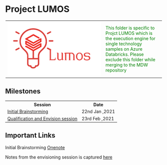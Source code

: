 # Project LUMOS

<!-- markdownlint-disable MD033 -->

<span>
    <table style="border: 1px solid #FFF;border-collapse: collapse;">
    <tr>
        <td width=300>
        <img  src="../Common_Assets/Images/Lumos_logo.png" alt="Italian Trulli">
        </td>
        <td style="color:green">
            This folder is specific to Projct LUMOS which is the execution engine for single technology samples on Azure Databricks. Please exclude this folder while merging to the MDW repository
        </td>
    </tr>
    </table>
</span>

## Milestones

<span>
    <table style="border: 0px solid #FFF;border-collapse: collapse;">
    <tr>
        <th>
            Session
        </th>
        <th>
            Date
        </th>
    </tr>
    <tr>
        <td>
            <a href = "Meeting_minutes/22nd_Jan_2021.md">Initial Brainstorming</a>
        </td>
        <td>
            22nd Jan ,2021
        </td>
    </tr>
    <tr>
        <td>
            <a href = "Meeting_minutes/23rd_Feb_2021.md">Qualification and Envision session</a>
        </td>
        <td>
            23rd Feb ,2021
        </td>
    </tr>
    </table>
</span>
<!-- markdownlint-enable MD033-->

## Important Links

Initial Brainstorming [Onenote](https://microsoft.sharepoint.com/teams/CSEFTEFY19/_layouts/OneNote.aspx?id=%2Fteams%2FCSEFTEFY19%2FShared%20Documents%2FCrew%20-%20Quokka%2FTeam%20Quokka&wd=target%28Product%20and%20Practise%20Contributions.one%7C406AD8E6-4EE8-458D-9B7D-07F1A161B8CD%2FModern%20Data%20Warehouse%7C94D4127C-B03D-4669-A1C4-F9844C12DE70%2F%29)

Notes from the envisioning session is captured [here](https://microsoft-my.sharepoint.com/:i:/p/anbadh/EVuhXTy1s7VBg60IUiGOBZkB4mENJVE3upfu1yr7_tMBkg?e=YKgBm1)
